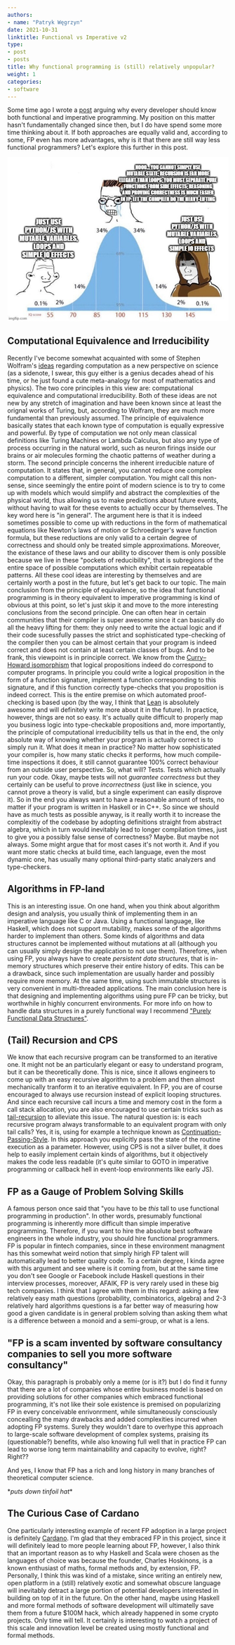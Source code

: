 ```yaml
---
authors:
- name: "Patryk Węgrzyn"
date: 2021-10-31
linktitle: Functional vs Imperative v2
type:
- post 
- posts
title: Why functional programming is (still) relatively unpopular?
weight: 1
categories:
- software
---
```


Some time ago I wrote a [post](https://pwegrzyn.com/2021/why-learn-functional-and-imperative/) arguing why every developer should know both functional and imperative programming. My position on this matter hasn't fundamentally changed since then, but I do have spend some more time thinking about it. If both approaches are equally valid and, according to some, FP even has more advantages, why is it that there are still way less functional programmers? Let's explore this further in this post.

![Shots fired](/images/fp.jpg)

## Computational Equivalence and Irreducibility
Recently I've become somewhat acquainted with some of Stephen Wolfram's [ideas](https://writings.stephenwolfram.com/2017/05/a-new-kind-of-science-a-15-year-view/) regarding computation as a new perspective on science (as a sidenote, I swear, this guy either is a genius decades ahead of his time, or he just found a cute meta-analogy for most of mathematics and physics). The two core principles in this view are: computational equivalence and computational irreducibility. Both of these ideas are not new by any stretch of imagination and have been known since at least the orignal works of Turing, but, according to Wolfram, they are much more fundamental than previously assumed. The principle of equivalence basically states that each known type of computation is equally expressive and powerful. By type of computation we not only mean classical  definitions like Turing Machines or Lambda Calculus, but also any type of process occurring in the natural world, such as neuron firings inside our brains or air molecules forming the chaotic patterns of weather during a storm. The second principle concerns the inherent irreducible nature of computation. It states that, in general, you cannot reduce one complex computation to a different, simpler computation. You might call this non-sense, since seemingly the entire point of modern science is to try to come up with models which would simplify and abstract the complexities of the physical world, thus allowing us to make predictions about future events, without having to wait for these events to actually occur by themselves. The key word here is "in general". The argument here is that it is indeed sometimes possible to come up with reductions in the form of mathematical equations like Newton's laws of motion or Schroedinger's wave function formula, but these reductions are only valid to a certain degree of correctness and should only be treated simple approximations. Moreover, the existance of these laws and our ability to discover them is only possible because we live in these "pockets of reducibility", that is subregions of the entire space of possible computations which exhibit certain repeatable patterns. All these cool ideas are interesting by themselves and are certainly worth a post in the future, but let's get back to our topic. The main conclusion from the principle of equivalence, so the idea that functional programming is in theory equivalent to imperative programming is kind of obvious at this point, so let's just skip it and move to the more interesting conclusions from the second principle. One can often hear in certain communities that their compiler is super awesome since it can basically do all the heavy lifting for them: they only need to write the actual logic and if their code sucessfully passes the strict and sophisticated type-checking of the compiler then you can be almost certain that your program is indeed correct and does not contain at least certain classes of bugs. And to be frank, this viewpoint is in principle correct. We know from the [Curry–Howard isomorphism](https://en.wikipedia.org/wiki/Curry%E2%80%93Howard_correspondence) that logical propositions indeed do correspond to computer programs. In principle you could write a logical proposition in the form of a function signature, implement a function corresponding to this signature, and if this function correctly type-checks that you proposition is indeed correct. This is the entire premise on which automated proof-checking is based upon (by the way, I think that [Lean](https://leanprover.github.io/) is absolutely awesome and will definitely write more about it in the future). In practice, however, things are not so easy. It's actually quite difficult to properly map you business logic into type-checkable propositions and, more importantly, the principle of computational irreducibility tells us that in the end, the only absolute way of knowing whether your program is actually correct is to simply run it. What does it mean in practice? No matter how sophisticated your compiler is, how many static checks it performs, how much compile-time inspections it does, it still cannot guarantee 100% correct behaviour from an outside user perspective. So, what will? Tests. Tests which actually run your code. Okay, maybe tests will not *guarantee correctness* but they certainly can be useful to prove *incorrectness* (just like in science, you cannot prove a theory is valid, but a single experiment can easily disprove it). So in the end you always want to have a reasonable amount of tests, no matter if your program is written in Haskell or in C++. So since we should have as much tests as possible anyway, is it really worth it to increase the complexitiy of the codebase by adopting definitions straight from abstract algebra, which in turn would inevitably lead to longer compilation times, just to give you a possibly false sense of correctness? Maybe. But maybe not always. Some might argue that for most cases it's not worth it. And if you want more static checks at build time, each language, even the most dynamic one, has usually many optional third-party static analyzers and type-checkers.

## Algorithms in FP-land
This is an interesting issue. On one hand, when you think about algorithm design and analysis, you usually think of implementing them in an imperative language like C or Java. Using a functional language, like Haskell, which does not support mutability, makes some of the algorithms harder to implement than others. Some kinds of algorithms and data structures cannot be implemented without mutations at all (although you can usually simply design the application to not use them). Therefore, when using FP, you always have to create *persistent data structures*, that is in-memory structures which preserve their entire history of edits. This can be a drawback, since such implementation are usually harder and possibly require more memory. At the same time, using such immutable structures is very convenient in multi-threaded applications. The main conclusion here is that designing and implementing algorithms using pure FP can be tricky, but worthwhile in highly concurrent environments. For more info on how to handle data structures in a purely functional way I recommend ["Purely Functional Data Structures"](https://www.amazon.com/Purely-Functional-Data-Structures-Okasaki/dp/0521663504).

## (Tail) Recursion and CPS
We know that each recursive program can be transformed to an iterative one. It might not be an particularly elegant or easy to understand program, but it can be theoretically done. This is nice, since it allows engineers to come up with an easy recursive algorithm to a problem and then almost mechanically tranform it to an iterative equivalent. In FP, you are of course encouraged to always use recursion instead of explicit looping structures. And since each recursive call incurs a time and memory cost in the form a call stack allocation, you are also encouraged to use certain tricks such as [tail-recursion](https://en.wikipedia.org/wiki/Tail_call) to alleviate this issue. The natural question is: is each recursive program always transformable to an equivalent program with only tail calls? Yes, it is, using for example a technique known as [Continuation-Passing-Style](https://en.wikipedia.org/wiki/Continuation-passing_style). In this approach you explicitly pass the state of the routine execution as a parameter. However, using CPS is not a silver bullet, it does help to easily implement certain kinds of algorithms, but it objectively makes the code less readable (it's quite similar to GOTO in imperative programming or callback hell in event-loop environments like early JS).

## FP as a Gauge of Problem Solving Skills
A famous person once said that "you have to be *this* tall to use functional programming in production". In other words, presumably functional programming is inherently more difficult than simple imperative programming. Therefore, if you want to hire the absolute best software engineers in the whole industry, you should hire functional programmers. FP is popular in fintech companies, since in these environment managment has this somewhat weird notion that simply hirigh FP talent will automatically lead to better quality code. To a certain degree, I kinda agree with this argument and see where is it coming from, but at the same time you don't see Google or Facebook include Haskell questions in their interview processes, moreover, AFAIK, FP is very rarely used in these big tech companies. I think that I agree with them in this regard: asking a few relatively easy math questions (probability, combinatorics, algebra) and 2-3 relatively hard algorithms questions is a far better way of measuring how good a given candidate is in general problem solving than asking them what is a difference between a monoid and a semi-group, or what is a lens.

## "FP is a scam invented by software consultancy companies to sell you more software consultancy"
Okay, this paragraph is probably only a meme (or is it?) but I do find it funny that there are a lot of companies whose entire business model is based on providing solutions for other companies which embraced functional programming, it's not like their sole existence is premised on popularizing FP in every conceivable enrivonrment, while simultaneously consciously concealling the many drawbacks and added complexities incurred when adopting FP systems. Surely they wouldn't dare to overhype this approach to large-scale software development of complex systems, praising its (questionable?) benefits, while also knowing full well that in practice FP can lead to worse long term maintainability and capacity to evolve, right? Right??

And yes, I know that FP has a rich and long history in many branches of theoretical computer science.

\**puts down tinfoil hat*\*

## The Curious Case of Cardano
One particularly interesting example of recent FP adoption in a large project is definitely [Cardano](https://cardano.org/). I'm glad that they embraced FP in this project, since it will definitely lead to more people learning about FP, however, I also think that an important reason as to why Haskell and Scala were chosen as the languages of choice was because the founder, Charles Hoskinons, is a known enthusiast of maths, formal methods and, by extension, FP. Personally, I think this was kind of a mistake, since writing an entirely new, open platform in a (still) relatively exotic and somewhat obscure language will inevitably detract a large portion of potential developers interested in building on top of it in the future. On the other hand, maybe using Haskell and more formal methods of software development will ultimatelly save them from a future $100M hack, which already happened in some crypto projects. Only time will tell. It certainly is interesting to watch a project of this scale and innovation level be created using mostly functional and formal methods.